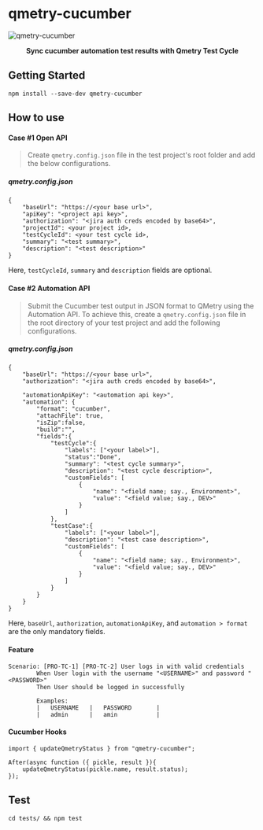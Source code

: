 # qmetry-cucumber

![qmetry-cucumber](https://github.com/user-attachments/assets/e2634d60-e8f6-4739-8d07-f67b90742376)

<p align="center"><b>Sync cucumber automation test results with Qmetry Test Cycle</b></p>

## Getting Started
```
npm install --save-dev qmetry-cucumber
```

## How to use

#### Case #1 Open API

> Create `qmetry.config.json` file in the test project's root folder and add the below configurations.

##### qmetry.config.json
```
{
    "baseUrl": "https://<your base url>",
    "apiKey": "<project api key>",
    "authorization": "<jira auth creds encoded by base64>",
    "projectId": <your project id>,
    "testCycleId": <your test cycle id>,
    "summary": "<test summary>",
    "description": "<test description>"
}
```
Here, `testCycleId`, `summary` and `description` fields are optional.

#### Case #2 Automation API

> Submit the Cucumber test output in JSON format to QMetry using the Automation API. To achieve this, create a `qmetry.config.json` file in the root directory of your test project and add the following configurations.

##### qmetry.config.json
```
{
    "baseUrl": "https://<your base url>",
    "authorization": "<jira auth creds encoded by base64>",
    
    "automationApiKey": "<automation api key>",
    "automation": {
        "format": "cucumber",
        "attachFile": true,
        "isZip":false,
        "build":"",
        "fields":{ 
            "testCycle":{ 
                "labels": ["<your label>"],
                "status":"Done",
                "summary": "<test cycle summary>",
                "description": "<test cycle description>",
                "customFields": [
                    {
                        "name": "<field name; say., Environment>",
                        "value": "<field value; say., DEV>"
                    }
                ]
            },
            "testCase":{ 
                "labels": ["<your label>"],
                "description": "<test case description>",
                "customFields": [
                    {
                        "name": "<field name; say., Environment>",
                        "value": "<field value; say., DEV>"
                    }
                ]
            }
        }
    }
}
```
Here, `baseUrl`, `authorization`, `automationApiKey`, and `automation > format` are the only mandatory fields.

#### Feature
```
Scenario: [PRO-TC-1] [PRO-TC-2] User logs in with valid credentials
        When User login with the username "<USERNAME>" and password "<PASSWORD>"
        Then User should be logged in successfully

        Examples:
        |   USERNAME   |   PASSWORD       |
        |   admin      |   amin           |
```

#### Cucumber Hooks
```
import { updateQmetryStatus } from "qmetry-cucumber";

After(async function ({ pickle, result }){
    updateQmetryStatus(pickle.name, result.status);
});
```

## Test
```
cd tests/ && npm test
```